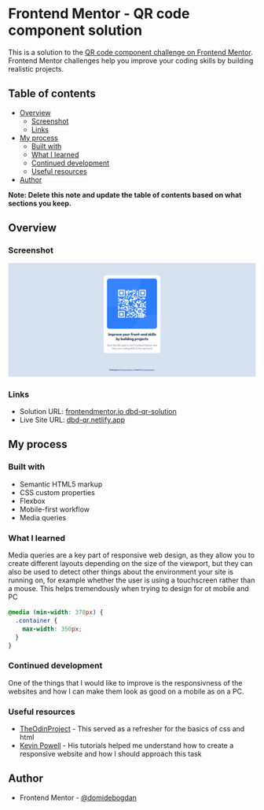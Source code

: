 # Frontend Mentor - QR code component solution

This is a solution to the [QR code component challenge on Frontend Mentor](https://www.frontendmentor.io/challenges/qr-code-component-iux_sIO_H). Frontend Mentor challenges help you improve your coding skills by building realistic projects. 

## Table of contents

- [Overview](#overview)
  - [Screenshot](#screenshot)
  - [Links](#links)
- [My process](#my-process)
  - [Built with](#built-with)
  - [What I learned](#what-i-learned)
  - [Continued development](#continued-development)
  - [Useful resources](#useful-resources)
- [Author](#author)

**Note: Delete this note and update the table of contents based on what sections you keep.**

## Overview

### Screenshot

![](./screenshot.png)


### Links

- Solution URL: [frontendmentor.io dbd-qr-solution](https://www.frontendmentor.io/challenges/qr-code-component-iux_sIO_H/hub/qrcode-card-component-rTHcNTMch9)
- Live Site URL: [dbd-qr.netlify.app](https://dbd-qr.netlify.app)

## My process

### Built with

- Semantic HTML5 markup
- CSS custom properties
- Flexbox
- Mobile-first workflow
- Media queries

### What I learned

Media queries are a key part of responsive web design, as they allow you to create different layouts depending on the size of the viewport, but they can also be used to detect other things about the environment your site is running on, for example whether the user is using a touchscreen rather than a mouse. This helps tremendously when trying to design for ot mobile and PC 

```css
@media (min-width: 378px) {
  .container {
    max-width: 350px;
  }
}
```
### Continued development

One of the things that I would like to improve is the responsivness of the websites and how I can make them look as good on a mobile as on a PC.
### Useful resources

- [TheOdinProject](theodinproject.com/) - This served as a refresher for the basics of css and html
- [Kevin Powell](https://www.youtube.com/kepowob) - His tutorials helped me understand how to create a responsive website and how I should approach this task
## Author
- Frontend Mentor - [@domidebogdan](https://www.frontendmentor.io/profile/domidebogdan)

